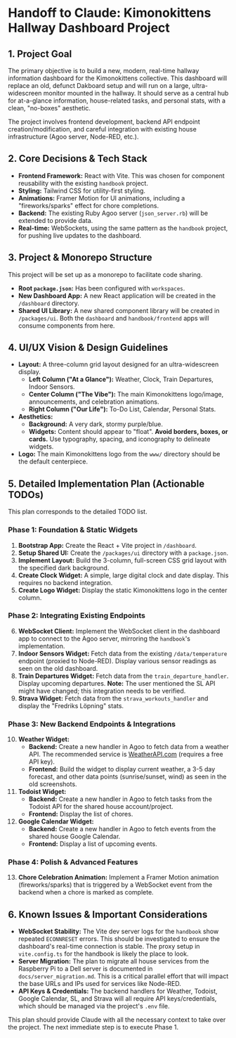 # Handoff to Claude: Kimonokittens Hallway Dashboard Project

## 1. Project Goal

The primary objective is to build a new, modern, real-time hallway information dashboard for the Kimonokittens collective. This dashboard will replace an old, defunct Dakboard setup and will run on a large, ultra-widescreen monitor mounted in the hallway. It should serve as a central hub for at-a-glance information, house-related tasks, and personal stats, with a clean, "no-boxes" aesthetic.

The project involves frontend development, backend API endpoint creation/modification, and careful integration with existing house infrastructure (Agoo server, Node-RED, etc.).

## 2. Core Decisions & Tech Stack

-   **Frontend Framework:** React with Vite. This was chosen for component reusability with the existing `handbook` project.
-   **Styling:** Tailwind CSS for utility-first styling.
-   **Animations:** Framer Motion for UI animations, including a "fireworks/sparks" effect for chore completions.
-   **Backend:** The existing Ruby Agoo server (`json_server.rb`) will be extended to provide data.
-   **Real-time:** WebSockets, using the same pattern as the `handbook` project, for pushing live updates to the dashboard.

## 3. Project & Monorepo Structure

This project will be set up as a monorepo to facilitate code sharing.

-   **Root `package.json`:** Has been configured with `workspaces`.
-   **New Dashboard App:** A new React application will be created in the `/dashboard` directory.
-   **Shared UI Library:** A new shared component library will be created in `/packages/ui`. Both the `dashboard` and `handbook/frontend` apps will consume components from here.

## 4. UI/UX Vision & Design Guidelines

-   **Layout:** A three-column grid layout designed for an ultra-widescreen display.
    -   **Left Column ("At a Glance"):** Weather, Clock, Train Departures, Indoor Sensors.
    -   **Center Column ("The Vibe"):** The main Kimonokittens logo/image, announcements, and celebration animations.
    -   **Right Column ("Our Life"):** To-Do List, Calendar, Personal Stats.
-   **Aesthetics:**
    -   **Background:** A very dark, stormy purple/blue.
    -   **Widgets:** Content should appear to "float". **Avoid borders, boxes, or cards.** Use typography, spacing, and iconography to delineate widgets.
-   **Logo:** The main Kimonokittens logo from the `www/` directory should be the default centerpiece.

## 5. Detailed Implementation Plan (Actionable TODOs)

This plan corresponds to the detailed TODO list.

### Phase 1: Foundation & Static Widgets

1.  **Bootstrap App:** Create the React + Vite project in `/dashboard`.
2.  **Setup Shared UI:** Create the `/packages/ui` directory with a `package.json`.
3.  **Implement Layout:** Build the 3-column, full-screen CSS grid layout with the specified dark background.
4.  **Create Clock Widget:** A simple, large digital clock and date display. This requires no backend integration.
5.  **Create Logo Widget:** Display the static Kimonokittens logo in the center column.

### Phase 2: Integrating Existing Endpoints

6.  **WebSocket Client:** Implement the WebSocket client in the dashboard app to connect to the Agoo server, mirroring the `handbook`'s implementation.
7.  **Indoor Sensors Widget:** Fetch data from the existing `/data/temperature` endpoint (proxied to Node-RED). Display various sensor readings as seen on the old dashboard.
8.  **Train Departures Widget:** Fetch data from the `train_departure_handler`. Display upcoming departures. **Note:** The user mentioned the SL API might have changed; this integration needs to be verified.
9.  **Strava Widget:** Fetch data from the `strava_workouts_handler` and display the "Fredriks Löpning" stats.

### Phase 3: New Backend Endpoints & Integrations

10. **Weather Widget:**
    -   **Backend:** Create a new handler in Agoo to fetch data from a weather API. The recommended service is [WeatherAPI.com](https://www.weatherapi.com/) (requires a free API key).
    -   **Frontend:** Build the widget to display current weather, a 3-5 day forecast, and other data points (sunrise/sunset, wind) as seen in the old screenshots.
11. **Todoist Widget:**
    -   **Backend:** Create a new handler in Agoo to fetch tasks from the Todoist API for the shared house account/project.
    -   **Frontend:** Display the list of chores.
12. **Google Calendar Widget:**
    -   **Backend:** Create a new handler in Agoo to fetch events from the shared house Google Calendar.
    -   **Frontend:** Display a list of upcoming events.

### Phase 4: Polish & Advanced Features

13. **Chore Celebration Animation:** Implement a Framer Motion animation (fireworks/sparks) that is triggered by a WebSocket event from the backend when a chore is marked as complete.

## 6. Known Issues & Important Considerations

-   **WebSocket Stability:** The Vite dev server logs for the `handbook` show repeated `ECONNRESET` errors. This should be investigated to ensure the dashboard's real-time connection is stable. The proxy setup in `vite.config.ts` for the handbook is likely the place to look.
-   **Server Migration:** The plan to migrate all house services from the Raspberry Pi to a Dell server is documented in `docs/server_migration.md`. This is a critical parallel effort that will impact the base URLs and IPs used for services like Node-RED.
-   **API Keys & Credentials:** The backend handlers for Weather, Todoist, Google Calendar, SL, and Strava will all require API keys/credentials, which should be managed via the project's `.env` file.

This plan should provide Claude with all the necessary context to take over the project. The next immediate step is to execute Phase 1. 